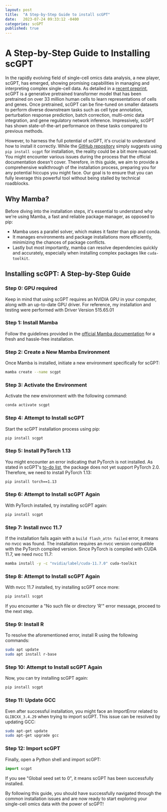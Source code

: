 ```yaml
---
layout: post
title:  "A Step-by-Step Guide to install scGPT"
date:   2023-07-24 09:33:12 -0400
categories: scGPT
published: true
---
```

# A Step-by-Step Guide to Installing scGPT

In the rapidly evolving field of single-cell omics data analysis, a new player, scGPT, has emerged, showing promising capabilities in managing and interpreting complex single-cell data. As detailed in a [recent preprint](https://www.biorxiv.org/content/10.1101/2023.04.30.538439v2), scGPT is a generative pretrained transformer model that has been pretrained on over 33 million human cells to learn representations of cells and genes. Once pretrained, scGPT can be fine-tuned on smaller datasets to perform diverse downstream tasks such as cell type annotation, perturbation response prediction, batch correction, multi-omic data integration, and gene regulatory network inference. Impressively, scGPT has shown state-of-the-art performance on these tasks compared to previous methods.

However, to harness the full potential of scGPT, it's crucial to understand how to install it correctly. While the [GitHub repository](https://github.com/bowang-lab/scGPT) simply suggests using `pip install scgpt` for installation, the reality could be a bit more nuanced. You might encounter various issues during the process that the official documentation doesn't cover. Therefore, in this guide, we aim to provide a comprehensive walkthrough of the installation process, preparing you for any potential hiccups you might face. Our goal is to ensure that you can fully leverage this powerful tool without being stalled by technical roadblocks.

## Why Mamba?

Before diving into the installation steps, it's essential to understand why we're using Mamba, a fast and reliable package manager, as opposed to pip:

- Mamba uses a parallel solver, which makes it faster than pip and conda.
- It manages environments and package installations more efficiently, minimizing the chances of package conflicts.
- Lastly but most importantly, mamba can resolve dependencies quickly and accurately, especially when installing complex packages like `cuda-toolkit`.

## Installing scGPT: A Step-by-Step Guide

### Step 0: GPU required
Keep in mind that using scGPT requires an NVIDIA GPU in your computer, along with an up-to-date GPU driver. For reference, my installation and testing were performed with Driver Version 515.65.01

### Step 1: Install Mamba

Follow the guidelines provided in the [official Mamba documentation](https://mamba.readthedocs.io/en/latest/installation.html) for a fresh and hassle-free installation.

### Step 2: Create a New Mamba Environment

Once Mamba is installed, initiate a new environment specifically for scGPT:

```bash
mamba create --name scgpt
```

### Step 3: Activate the Environment

Activate the new environment with the following command:

```bash
conda activate scgpt
```

### Step 4: Attempt to Install scGPT

Start the scGPT installation process using pip:

```bash
pip install scgpt
```

### Step 5: Install PyTorch 1.13

You might encounter an error indicating that PyTorch is not installed. As stated in scGPT's [to-do list](https://github.com/bowang-lab/scGPT#to-do-list), the package does not yet support PyTorch 2.0. Therefore, we need to install PyTorch 1.13:

```bash
pip install torch==1.13
```

### Step 6: Attempt to Install scGPT Again

With PyTorch installed, try installing scGPT again:

```bash
pip install scgpt
```

### Step 7: Install nvcc 11.7

If the installation fails again with a `build flash_attn failed` error, it means no nvcc was found. The installation requires an nvcc version compatible with the PyTorch compiled version. Since PyTorch is compiled with CUDA 11.7, we need nvcc 11.7:

```bash
mamba install -y -c "nvidia/label/cuda-11.7.0" cuda-toolkit
```

### Step 8: Attempt to Install scGPT Again

With nvcc 11.7 installed, try installing scGPT once more:

```bash
pip install scgpt
```

If you encounter a "No such file or directory 'R'" error message, proceed to the next step.

### Step 9: Install R

To resolve the aforementioned error, install R using the following commands:

```bash
sudo apt update
sudo apt install r-base
```

### Step 10: Attempt to Install scGPT Again

Now, you can try installing scGPT again:

```bash
pip install scgpt
```

### Step 11: Update GCC

Even after successful installation, you might face an ImportError related to `GLIBCXX_3.4.29` when trying to import scGPT. This issue can be resolved by updating GCC:

```bash
sudo apt-get update
sudo apt-get upgrade gcc
```

### Step 12: Import scGPT

Finally, open a Python shell and import scGPT:

```python
import scgpt
```

If you see "Global seed set to 0", it means scGPT has been successfully installed.

By following this guide, you should have successfully navigated through the common installation issues and are now ready to start exploring your single-cell omics data with the power of scGPT!
